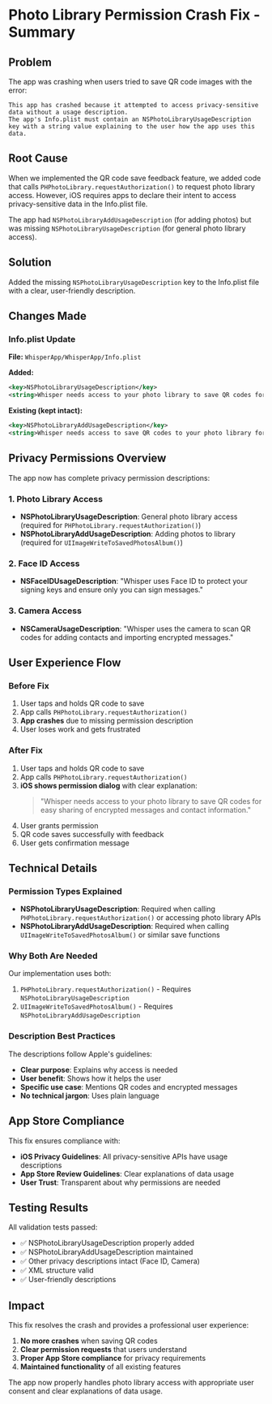 # Photo Library Permission Crash Fix - Summary

## Problem
The app was crashing when users tried to save QR code images with the error:
```
This app has crashed because it attempted to access privacy-sensitive data without a usage description. 
The app's Info.plist must contain an NSPhotoLibraryUsageDescription key with a string value explaining to the user how the app uses this data.
```

## Root Cause
When we implemented the QR code save feedback feature, we added code that calls `PHPhotoLibrary.requestAuthorization()` to request photo library access. However, iOS requires apps to declare their intent to access privacy-sensitive data in the Info.plist file.

The app had `NSPhotoLibraryAddUsageDescription` (for adding photos) but was missing `NSPhotoLibraryUsageDescription` (for general photo library access).

## Solution
Added the missing `NSPhotoLibraryUsageDescription` key to the Info.plist file with a clear, user-friendly description.

## Changes Made

### Info.plist Update
**File:** `WhisperApp/WhisperApp/Info.plist`

**Added:**
```xml
<key>NSPhotoLibraryUsageDescription</key>
<string>Whisper needs access to your photo library to save QR codes for easy sharing of encrypted messages and contact information.</string>
```

**Existing (kept intact):**
```xml
<key>NSPhotoLibraryAddUsageDescription</key>
<string>Whisper needs access to save QR codes to your photo library for easy sharing of encrypted messages and contact information.</string>
```

## Privacy Permissions Overview

The app now has complete privacy permission descriptions:

### 1. Photo Library Access
- **NSPhotoLibraryUsageDescription**: General photo library access (required for `PHPhotoLibrary.requestAuthorization()`)
- **NSPhotoLibraryAddUsageDescription**: Adding photos to library (required for `UIImageWriteToSavedPhotosAlbum()`)

### 2. Face ID Access
- **NSFaceIDUsageDescription**: "Whisper uses Face ID to protect your signing keys and ensure only you can sign messages."

### 3. Camera Access
- **NSCameraUsageDescription**: "Whisper uses the camera to scan QR codes for adding contacts and importing encrypted messages."

## User Experience Flow

### Before Fix
1. User taps and holds QR code to save
2. App calls `PHPhotoLibrary.requestAuthorization()`
3. **App crashes** due to missing permission description
4. User loses work and gets frustrated

### After Fix
1. User taps and holds QR code to save
2. App calls `PHPhotoLibrary.requestAuthorization()`
3. **iOS shows permission dialog** with clear explanation:
   > "Whisper needs access to your photo library to save QR codes for easy sharing of encrypted messages and contact information."
4. User grants permission
5. QR code saves successfully with feedback
6. User gets confirmation message

## Technical Details

### Permission Types Explained
- **NSPhotoLibraryUsageDescription**: Required when calling `PHPhotoLibrary.requestAuthorization()` or accessing photo library APIs
- **NSPhotoLibraryAddUsageDescription**: Required when calling `UIImageWriteToSavedPhotosAlbum()` or similar save functions

### Why Both Are Needed
Our implementation uses both:
1. `PHPhotoLibrary.requestAuthorization()` - Requires `NSPhotoLibraryUsageDescription`
2. `UIImageWriteToSavedPhotosAlbum()` - Requires `NSPhotoLibraryAddUsageDescription`

### Description Best Practices
The descriptions follow Apple's guidelines:
- **Clear purpose**: Explains why access is needed
- **User benefit**: Shows how it helps the user
- **Specific use case**: Mentions QR codes and encrypted messages
- **No technical jargon**: Uses plain language

## App Store Compliance

This fix ensures compliance with:
- **iOS Privacy Guidelines**: All privacy-sensitive APIs have usage descriptions
- **App Store Review Guidelines**: Clear explanations of data usage
- **User Trust**: Transparent about why permissions are needed

## Testing Results

All validation tests passed:
- ✅ NSPhotoLibraryUsageDescription properly added
- ✅ NSPhotoLibraryAddUsageDescription maintained
- ✅ Other privacy descriptions intact (Face ID, Camera)
- ✅ XML structure valid
- ✅ User-friendly descriptions

## Impact

This fix resolves the crash and provides a professional user experience:
1. **No more crashes** when saving QR codes
2. **Clear permission requests** that users understand
3. **Proper App Store compliance** for privacy requirements
4. **Maintained functionality** of all existing features

The app now properly handles photo library access with appropriate user consent and clear explanations of data usage.